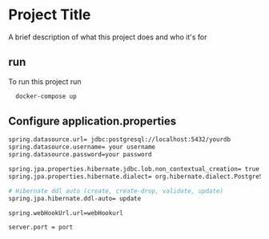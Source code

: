 
# Project Title

A brief description of what this project does and who it's for


## run

To run this project run

```bash
  docker-compose up
```


## Configure application.properties
```bash
spring.datasource.url= jdbc:postgresql://localhost:5432/yourdb
spring.datasource.username= your username
spring.datasource.password=your password

spring.jpa.properties.hibernate.jdbc.lob.non_contextual_creation= true
spring.jpa.properties.hibernate.dialect= org.hibernate.dialect.PostgreSQLDialect

# Hibernate ddl auto (create, create-drop, validate, update)
spring.jpa.hibernate.ddl-auto= update

spring.webHookUrl.url=webHookurl

server.port = port
```